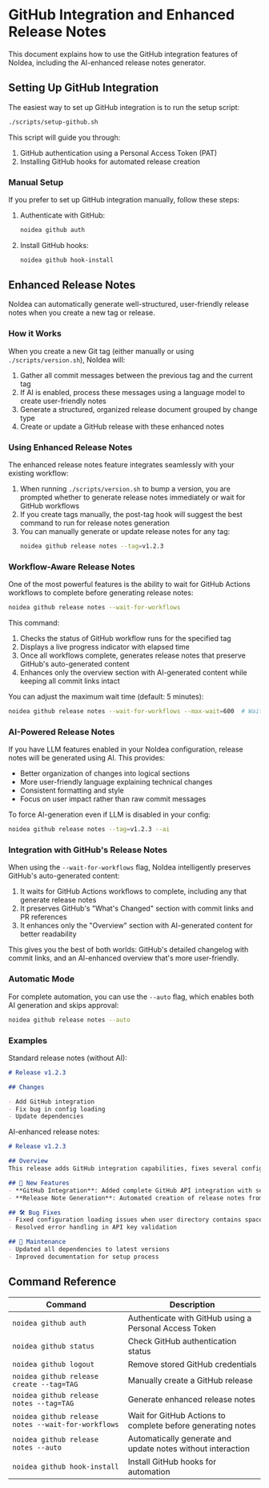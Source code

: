 # GitHub Integration and Enhanced Release Notes

This document explains how to use the GitHub integration features of NoIdea, including the AI-enhanced release notes generator.

## Setting Up GitHub Integration

The easiest way to set up GitHub integration is to run the setup script:

```bash
./scripts/setup-github.sh
```

This script will guide you through:
1. GitHub authentication using a Personal Access Token (PAT)
2. Installing GitHub hooks for automated release creation

### Manual Setup

If you prefer to set up GitHub integration manually, follow these steps:

1. Authenticate with GitHub:
   ```bash
   noidea github auth
   ```

2. Install GitHub hooks:
   ```bash
   noidea github hook-install
   ```

## Enhanced Release Notes

NoIdea can automatically generate well-structured, user-friendly release notes when you create a new tag or release.

### How it Works

When you create a new Git tag (either manually or using `./scripts/version.sh`), NoIdea will:

1. Gather all commit messages between the previous tag and the current tag
2. If AI is enabled, process these messages using a language model to create user-friendly notes
3. Generate a structured, organized release document grouped by change type
4. Create or update a GitHub release with these enhanced notes

### Using Enhanced Release Notes

The enhanced release notes feature integrates seamlessly with your existing workflow:

1. When running `./scripts/version.sh` to bump a version, you are prompted whether to generate release notes immediately or wait for GitHub workflows
2. If you create tags manually, the post-tag hook will suggest the best command to run for release notes generation
3. You can manually generate or update release notes for any tag:
   ```bash
   noidea github release notes --tag=v1.2.3
   ```

### Workflow-Aware Release Notes

One of the most powerful features is the ability to wait for GitHub Actions workflows to complete before generating release notes:

```bash
noidea github release notes --wait-for-workflows
```

This command:
1. Checks the status of GitHub workflow runs for the specified tag
2. Displays a live progress indicator with elapsed time
3. Once all workflows complete, generates release notes that preserve GitHub's auto-generated content
4. Enhances only the overview section with AI-generated content while keeping all commit links intact

You can adjust the maximum wait time (default: 5 minutes):

```bash
noidea github release notes --wait-for-workflows --max-wait=600  # Wait up to 10 minutes
```

### AI-Powered Release Notes

If you have LLM features enabled in your NoIdea configuration, release notes will be generated using AI. This provides:

- Better organization of changes into logical sections
- More user-friendly language explaining technical changes
- Consistent formatting and style
- Focus on user impact rather than raw commit messages

To force AI-generation even if LLM is disabled in your config:

```bash
noidea github release notes --tag=v1.2.3 --ai
```

### Integration with GitHub's Release Notes

When using the `--wait-for-workflows` flag, NoIdea intelligently preserves GitHub's auto-generated content:

1. It waits for GitHub Actions workflows to complete, including any that generate release notes
2. It preserves GitHub's "What's Changed" section with commit links and PR references
3. It enhances only the "Overview" section with AI-generated content for better readability

This gives you the best of both worlds: GitHub's detailed changelog with commit links, and an AI-enhanced overview that's more user-friendly.

### Automatic Mode

For complete automation, you can use the `--auto` flag, which enables both AI generation and skips approval:

```bash
noidea github release notes --auto
```

### Examples

Standard release notes (without AI):
```markdown
# Release v1.2.3

## Changes

- Add GitHub integration
- Fix bug in config loading
- Update dependencies
```

AI-enhanced release notes:
```markdown
# Release v1.2.3

## Overview
This release adds GitHub integration capabilities, fixes several configuration bugs, and updates dependencies for improved security.

## 🚀 New Features
- **GitHub Integration**: Added complete GitHub API integration with secure token storage
- **Release Note Generation**: Automated creation of release notes from commit history

## 🛠️ Bug Fixes
- Fixed configuration loading issues when user directory contains spaces
- Resolved error handling in API key validation

## 🔧 Maintenance
- Updated all dependencies to latest versions
- Improved documentation for setup process
```

## Command Reference

| Command | Description |
|---------|-------------|
| `noidea github auth` | Authenticate with GitHub using a Personal Access Token |
| `noidea github status` | Check GitHub authentication status |
| `noidea github logout` | Remove stored GitHub credentials |
| `noidea github release create --tag=TAG` | Manually create a GitHub release |
| `noidea github release notes --tag=TAG` | Generate enhanced release notes |
| `noidea github release notes --wait-for-workflows` | Wait for GitHub Actions to complete before generating notes |
| `noidea github release notes --auto` | Automatically generate and update notes without interaction |
| `noidea github hook-install` | Install GitHub hooks for automation | 